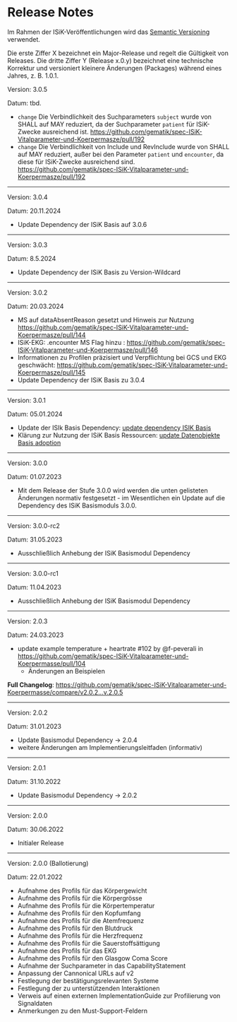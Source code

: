 # Release Notes

Im Rahmen der ISiK-Veröffentlichungen wird das [Semantic Versioning](https://semver.org/lang/de/) verwendet.

Die erste Ziffer X bezeichnet ein Major-Release und regelt die Gültigkeit von Releases. Die dritte Ziffer Y (Release x.0.y) bezeichnet eine technische Korrektur und versioniert kleinere Änderungen (Packages) während eines Jahres, z. B. 1.0.1.


Version: 3.0.5

Datum: tbd.

* `change` Die Verbindlichkeit des Suchparameters `subject` wurde von SHALL auf MAY reduziert, da der Suchparameter `patient` für ISiK-Zwecke ausreichend ist. https://github.com/gematik/spec-ISiK-Vitalparameter-und-Koerpermasze/pull/192
* `change` Die Verbindlichkeit von Include und RevInclude wurde von SHALL auf MAY reduziert, außer bei den Parameter `patient` und `encounter`, da diese für ISiK-Zwecke ausreichend sind. https://github.com/gematik/spec-ISiK-Vitalparameter-und-Koerpermasze/pull/192

----

Version: 3.0.4

Datum: 20.11.2024

* Update Dependency der ISiK Basis auf 3.0.6 

----

Version: 3.0.3

Datum: 8.5.2024

* Update Dependency der ISiK Basis zu  Version-Wildcard 

----
Version: 3.0.2

Datum: 20.03.2024


* MS auf dataAbsentReason gesetzt und Hinweis zur Nutzung https://github.com/gematik/spec-ISiK-Vitalparameter-und-Koerpermasze/pull/144 
* ISiK-EKG: .encounter MS Flag hinzu : https://github.com/gematik/spec-ISiK-Vitalparameter-und-Koerpermasze/pull/146
* Informationen zu Profilen präzisiert und Verpflichtung bei GCS und EKG geschwächt: https://github.com/gematik/spec-ISiK-Vitalparameter-und-Koerpermasze/pull/145
* Update Dependency der ISiK Basis zu 3.0.4

----
Version: 3.0.1

Datum: 05.01.2024

* Update der ISIk Basis Dependency: [update dependency ISIK Basis](https://github.com/gematik/spec-ISiK-Vitalparameter-und-Koerpermasze/pull/141/commits/2d00c0a267756694cd86dd0866e8b0339f88d593)
* Klärung zur Nutzung der ISiK Basis Ressourcen: [update Datenobjekte Basis adoption](https://github.com/gematik/spec-ISiK-Vitalparameter-und-Koerpermasze/pull/141/commits/a8654b840e8ef4d57722eac4873d19eac1267870)

----
Version: 3.0.0

Datum: 01.07.2023

* Mit dem Release der Stufe 3.0.0 wird werden die unten gelisteten Änderungen normativ festgesetzt - im Wesentlichen ein Update auf die Dependency des ISiK Basismoduls 3.0.0.

----
Version: 3.0.0-rc2

Datum: 31.05.2023

* Ausschließlich Anhebung der ISiK Basismodul Dependency

----

Version: 3.0.0-rc1

Datum: 11.04.2023

* Ausschließlich Anhebung der ISiK Basismodul Dependency

----

Version: 2.0.3

Datum: 24.03.2023

* update example temperature + heartrate #102 by @f-peverali in <https://github.com/gematik/spec-ISiK-Vitalparameter-und-Koerpermasse/pull/104>
  * Änderungen an Beispielen

**Full Changelog**: <https://github.com/gematik/spec-ISiK-Vitalparameter-und-Koerpermasse/compare/v2.0.2...v.2.0.5>

----
Version: 2.0.2

Datum: 31.01.2023

- Update Basismodul Dependency -> 2.0.4
- weitere Änderungen am Implementierungsleitfaden (informativ)

----
Version: 2.0.1

Datum: 31.10.2022

- Update Basismodul Dependency -> 2.0.2

----
Version: 2.0.0

Datum: 30.06.2022

- Initialer Release

----
Version: 2.0.0 (Ballotierung)

Datum: 22.01.2022
 - Aufnahme des Profils für das Körpergewicht
 - Aufnahme des Profils für die Körpergrösse
 - Aufnahme des Profils für die Körpertemperatur
 - Aufnahme des Profils für den Kopfumfang
 - Aufnahme des Profils für die Atemfrequenz
 - Aufnahme des Profils für den Blutdruck
 - Aufnahme des Profils für die Herzfrequenz
 - Aufnahme des Profils für die Sauerstoffsättigung
 - Aufnahme des Profils für das EKG
 - Aufnahme des Profils für den Glasgow Coma Score
 - Aufnahme der Suchparameter in das CapabilityStatement
 - Anpassung der Cannonical URLs auf v2
 - Festlegung der bestätigungsrelevanten Systeme
 - Festlegung der zu unterstützenden Interaktionen
 - Verweis auf einen externen ImplementationGuide zur Profilierung von Signaldaten
 - Anmerkungen zu den Must-Support-Feldern